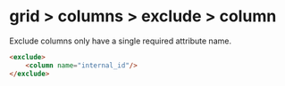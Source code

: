# grid > columns > exclude > column

Exclude columns only have a single required attribute name.

```html
<exclude>
    <column name="internal_id"/>
</exclude>
```

